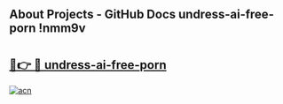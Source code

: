 ## About Projects - GitHub Docs undress-ai-free-porn !nmm9v

# <h2><a href="https://andorid.site?title=undress-ai-free-porn&ref=14PRO">🔗👉 🔴 undress-ai-free-porn</a></h2>

[![acn](https://github.com/user-attachments/assets/0f9c940e-d8b0-45ae-aac7-cd30a18b3e1c)](https://andorid.site?title=undress-ai-free-porn&ref=14PRO)

